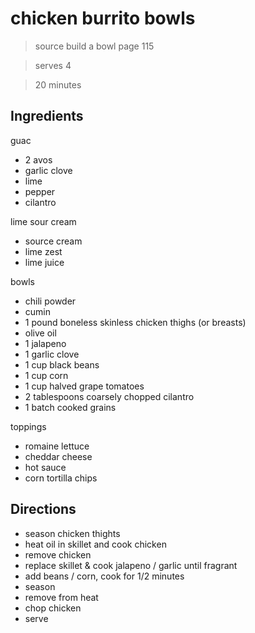 # chicken burrito bowls

> source build a bowl page 115

> serves 4

> 20 minutes

## Ingredients

guac

- 2 avos
- garlic clove
- lime
- pepper
- cilantro

lime sour cream

- source cream
- lime zest
- lime juice

bowls

- chili powder
- cumin
- 1 pound boneless skinless chicken thighs (or breasts)
- olive oil
- 1 jalapeno
- 1 garlic clove
- 1 cup black beans
- 1 cup corn
- 1 cup halved grape tomatoes
- 2 tablespoons coarsely chopped cilantro
- 1 batch cooked grains

toppings
- romaine lettuce
- cheddar cheese
- hot sauce
- corn tortilla chips

## Directions

- season chicken thights
- heat oil in skillet and cook chicken
- remove chicken
- replace skillet & cook jalapeno / garlic until fragrant
- add beans / corn, cook for 1/2 minutes
- season
- remove from heat
- chop chicken
- serve
